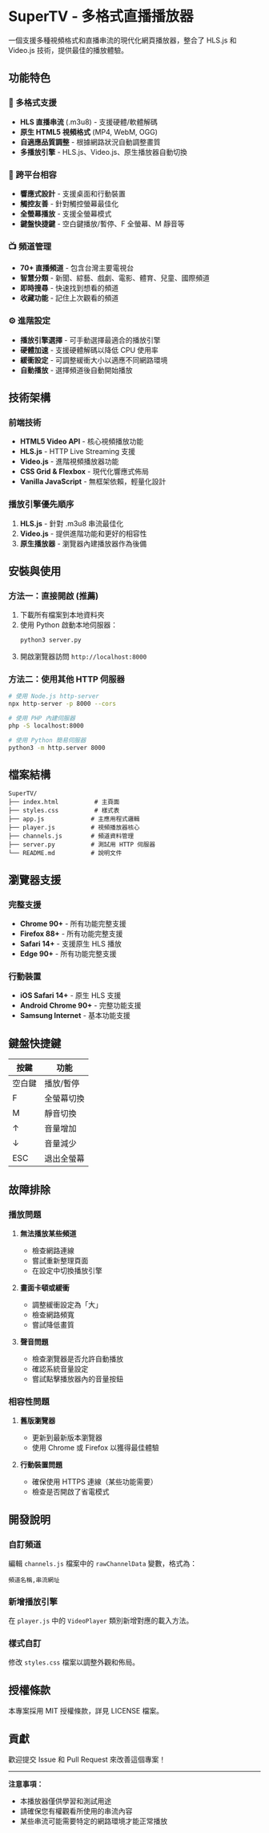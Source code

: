 # SuperTV - 多格式直播播放器

一個支援多種視頻格式和直播串流的現代化網頁播放器，整合了 HLS.js 和 Video.js 技術，提供最佳的播放體驗。

## 功能特色

### 🎥 多格式支援
- **HLS 直播串流** (.m3u8) - 支援硬體/軟體解碼
- **原生 HTML5 視頻格式** (MP4, WebM, OGG)
- **自適應品質調整** - 根據網路狀況自動調整畫質
- **多播放引擎** - HLS.js、Video.js、原生播放器自動切換

### 📱 跨平台相容
- **響應式設計** - 支援桌面和行動裝置
- **觸控友善** - 針對觸控螢幕最佳化
- **全螢幕播放** - 支援全螢幕模式
- **鍵盤快捷鍵** - 空白鍵播放/暫停、F 全螢幕、M 靜音等

### 📺 頻道管理
- **70+ 直播頻道** - 包含台灣主要電視台
- **智慧分類** - 新聞、綜藝、戲劇、電影、體育、兒童、國際頻道
- **即時搜尋** - 快速找到想看的頻道
- **收藏功能** - 記住上次觀看的頻道

### ⚙️ 進階設定
- **播放引擎選擇** - 可手動選擇最適合的播放引擎
- **硬體加速** - 支援硬體解碼以降低 CPU 使用率
- **緩衝設定** - 可調整緩衝大小以適應不同網路環境
- **自動播放** - 選擇頻道後自動開始播放

## 技術架構

### 前端技術
- **HTML5 Video API** - 核心視頻播放功能
- **HLS.js** - HTTP Live Streaming 支援
- **Video.js** - 進階視頻播放器功能
- **CSS Grid & Flexbox** - 現代化響應式佈局
- **Vanilla JavaScript** - 無框架依賴，輕量化設計

### 播放引擎優先順序
1. **HLS.js** - 針對 .m3u8 串流最佳化
2. **Video.js** - 提供進階功能和更好的相容性
3. **原生播放器** - 瀏覽器內建播放器作為後備

## 安裝與使用

### 方法一：直接開啟 (推薦)
1. 下載所有檔案到本地資料夾
2. 使用 Python 啟動本地伺服器：
   ```bash
   python3 server.py
   ```
3. 開啟瀏覽器訪問 `http://localhost:8000`

### 方法二：使用其他 HTTP 伺服器
```bash
# 使用 Node.js http-server
npx http-server -p 8000 --cors

# 使用 PHP 內建伺服器
php -S localhost:8000

# 使用 Python 簡易伺服器
python3 -m http.server 8000
```

## 檔案結構

```
SuperTV/
├── index.html          # 主頁面
├── styles.css          # 樣式表
├── app.js             # 主應用程式邏輯
├── player.js          # 視頻播放器核心
├── channels.js        # 頻道資料管理
├── server.py          # 測試用 HTTP 伺服器
└── README.md          # 說明文件
```

## 瀏覽器支援

### 完整支援
- **Chrome 90+** - 所有功能完整支援
- **Firefox 88+** - 所有功能完整支援
- **Safari 14+** - 支援原生 HLS 播放
- **Edge 90+** - 所有功能完整支援

### 行動裝置
- **iOS Safari 14+** - 原生 HLS 支援
- **Android Chrome 90+** - 完整功能支援
- **Samsung Internet** - 基本功能支援

## 鍵盤快捷鍵

| 按鍵 | 功能 |
|------|------|
| 空白鍵 | 播放/暫停 |
| F | 全螢幕切換 |
| M | 靜音切換 |
| ↑ | 音量增加 |
| ↓ | 音量減少 |
| ESC | 退出全螢幕 |

## 故障排除

### 播放問題
1. **無法播放某些頻道**
   - 檢查網路連線
   - 嘗試重新整理頁面
   - 在設定中切換播放引擎

2. **畫面卡頓或緩衝**
   - 調整緩衝設定為「大」
   - 檢查網路頻寬
   - 嘗試降低畫質

3. **聲音問題**
   - 檢查瀏覽器是否允許自動播放
   - 確認系統音量設定
   - 嘗試點擊播放器內的音量按鈕

### 相容性問題
1. **舊版瀏覽器**
   - 更新到最新版本瀏覽器
   - 使用 Chrome 或 Firefox 以獲得最佳體驗

2. **行動裝置問題**
   - 確保使用 HTTPS 連線（某些功能需要）
   - 檢查是否開啟了省電模式

## 開發說明

### 自訂頻道
編輯 `channels.js` 檔案中的 `rawChannelData` 變數，格式為：
```
頻道名稱,串流網址
```

### 新增播放引擎
在 `player.js` 中的 `VideoPlayer` 類別新增對應的載入方法。

### 樣式自訂
修改 `styles.css` 檔案以調整外觀和佈局。

## 授權條款

本專案採用 MIT 授權條款，詳見 LICENSE 檔案。

## 貢獻

歡迎提交 Issue 和 Pull Request 來改善這個專案！

---

**注意事項：**
- 本播放器僅供學習和測試用途
- 請確保您有權觀看所使用的串流內容
- 某些串流可能需要特定的網路環境才能正常播放
